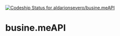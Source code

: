 [ ![Codeship Status for aldarionsevero/busine.meAPI](https://codeship.com/projects/16f29a90-5828-0133-1b27-1ebb29223a5a/status?branch=master)](https://codeship.com/projects/109617)

# busine.meAPI


